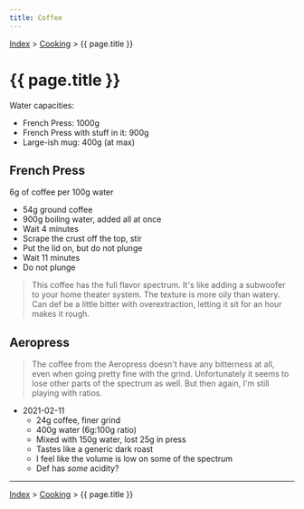 ```yaml
---
title: Coffee
---
```


[Index](../index.md) > [Cooking](./index.md) > {{ page.title }}

# {{ page.title }}

Water capacities:

- French Press: 1000g
- French Press with stuff in it: 900g
- Large-ish mug: 400g (at max)

## French Press

6g of coffee per 100g water

- 54g ground coffee
- 900g boiling water, added all at once
- Wait 4 minutes
- Scrape the crust off the top, stir
- Put the lid on, but do not plunge
- Wait 11 minutes
- Do not plunge

> This coffee has the full flavor spectrum. It's like adding a subwoofer to your home theater system. The texture is more oily than watery. Can def be a little bitter with overextraction, letting it sit for an hour makes it rough.

## Aeropress

> The coffee from the Aeropress doesn't have any bitterness at all, even when going pretty fine with the grind. Unfortunately it seems to lose other parts of the spectrum as well. But then again, I'm still playing with ratios.

- 2021-02-11
	- 24g coffee, finer grind
	- 400g water (6g:100g ratio)
	- Mixed with 150g water, lost 25g in press
	- Tastes like a generic dark roast
	- I feel like the volume is low on some of the spectrum
	- Def has *some* acidity?

---

[Index](../index.md) > [Cooking](./index.md) > {{ page.title }}
